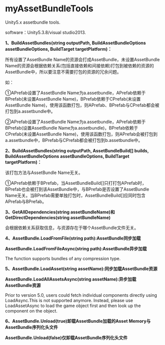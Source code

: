 # myAssetBundleTools
Unity5.x assetbundle tools.

software：Unity5.3.8/visual studio2013.

**1、BuildAssetBundles(string outputPath, BuildAssetBundleOptions assetBundleOptions, BuildTarget targetPlatform)：**

所有设置了AssetBundle Name的资源会打成AssetBundle，未设置AssetBundle Name的资源会根据依赖关系(包括直接依赖和间接依赖)打包到被依赖的资源的AssetBundle中，所以要注意不需要打包的资源的冗余问题。

如：

①APrefab设置了AssetBundle Name为a.assetbundle，APrefab依赖于BPrefab(未设置AssetBundle Name)，BPrefab依赖于CPrefab(未设置AssetBundle Name)，使用该函数打包，则APrefab、BPrefab与CPrefab都会被打包到a.assetbundle中。

②APrefab设置了AssetBundle Name为a.assetbundle，APrefab依赖于BPrefab(设置AssetBundle Name为a.assetbundle)，BPrefab依赖于CPrefab(未设置AssetBundle Name)，使用该函数打包，则APrefab会被打包到a.assetbundle中，BPrefab与CPrefab都会被打包到b.assetbundle中。

**2、BuildAssetBundles(string outputPath, AssetBundleBuild[] builds, BuildAssetBundleOptions assetBundleOptions, BuildTarget targetPlatform)：**

该打包方法与AssetBundle Name无关。

①APrefab依赖于BPrefab，当AssetBundleBuild[]只打打包APrefab时，BPrefab也会被打到该AssetBundle中，与BPrefab是否设置了AssetBundle Name无关。当BPrefab需要单独打包时，AssetBundleBuild[]应同时包含APrefab与BPrefab。

**3、GetAllDependencies(string assetBundleName)和GetDirectDependencies(string assetBundleName)**

会根据依赖关系获取信息，与资源存在于哪个AssetBundle文件无关。

**4、AssetBundle.LoadFromFile(string path):AssetBundle同步加载**

**AssetBundle.LoadFromFileAsync(string path):AssetBundle异步加载**

The function supports bundles of any compression type.

**5、AssetBundle.LoadAsset(string assetName):同步加载AssetBundle资源**

**AssetBundle.LoadAllAssetsAsync(string assetName):异步加载AssetBundle资源**

Prior to version 5.0, users could fetch individual components directly using LoadAsync.This is not supported anymore. Instead, please use LoadAssetAsync to load the game object first and then look up the component on the object.

**6、AssetBundle.Unload(true)卸载AssetBundle加载的Asset Memory与AssetBundle序列化头文件**

**AssetBundle.Unload(false)仅卸载AssetBundle序列化头文件**